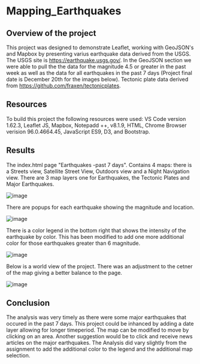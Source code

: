 # Mapping_Earthquakes
## Overview of the project
This project was designed to demonstrate Leaflet, working with GeoJSON's and Mapbox by presenting varius earthquake data derived from the USGS.  The USGS site is https://earthquake.usgs.gov/.  In the GeoJSON section we were able to pull the the data for the magnitude 4.5 or greater in the past week as well as the data for all earthquakes in the past 7 days (Project final date is December 20th for the images below). Tectonic plate data derived from https://github.com/fraxen/tectonicplates.


## Resources
To build this project the following resources were used: VS Code version 1.62.3, Leaflet JS, Mapbox, Notepadd ++, v8.1.9, HTML, Chrome Browser verision 96.0.4664.45, JavaScript ES9, D3, and Bootstrap.

## Results
The index.html page "Earthquakes -past 7 days". Contains 4 maps: there is a Streets view, Satellite Street View, Outdoors view and a Night Navigation view. There are 3 map layers one for Earthquakes, the Tectonic Plates and Major Earthquakes. 

![image](https://user-images.githubusercontent.com/90878901/146856169-b47114d0-5316-42dc-98cd-a3bb0ffafb20.png)

There are popups for each earthquake showing the magnitude and location.

![image](https://user-images.githubusercontent.com/90878901/146856231-83448087-3332-42b0-a328-bb30831e252e.png)

There is a color legend in the bottom right that shows the intensity of the earthquake by color. This has been modified to add one more additional color for those earthquakes greater than 6 magnitude. 

![image](https://user-images.githubusercontent.com/90878901/146856342-e5487998-d6f5-48f6-bd45-e3578dddca85.png)

Below is a world view of the project. There was an adjustment to the cetner of the map giving a better balance to the page. 

![image](https://user-images.githubusercontent.com/90878901/146856424-cdb916dc-c5ff-4ec5-9c69-08a66e4bbe3f.png)

## Conclusion
The analysis was very timely as there were some major earthquakes that occured in the past 7 days. This project could be inhanced by adding a date layer allowing for longer timeperiod. The map can be modified to move by clicking on an area. Another suggestion would be to click and receive news articles on the major earthquakes. The Analysis did vary slightly from the assignment to add the additional color to the legend and the additional map selection. 
